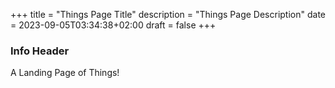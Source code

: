 +++
title = "Things Page Title"
description = "Things Page Description"
date = 2023-09-05T03:34:38+02:00
draft = false
+++

### Info Header
A Landing Page of Things!
